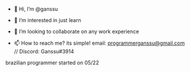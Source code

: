 - 👋 Hi, I’m @ganssu
- 👀 I’m interested in just learn

- 💞️ I’m looking to collaborate on any work experience
- 📫 How to reach me? its simple! email: programmerganssu@gmail.com // Discord: Ganssu#3914


brazilian programmer
started on 05/22

<!---
ganssu/ganssu is a ✨ special ✨ repository because its `README.md` (this file) appears on your GitHub profile.
You can click the Preview link to take a look at your changes.
--->
